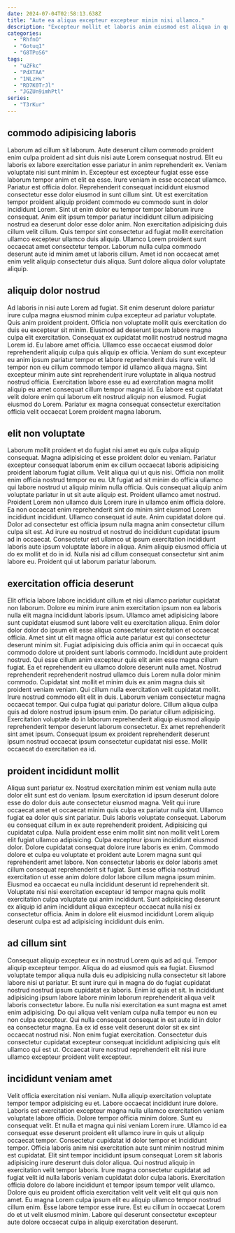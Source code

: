 ```yaml
---
date: 2024-07-04T02:58:13.638Z
title: "Aute ea aliqua excepteur excepteur minim nisi ullamco."
description: "Excepteur mollit et laboris anim eiusmod est aliqua in qui. Voluptate deserunt eiusmod dolor laborum."
categories:
  - "RhfnO"
  - "Gotuq1"
  - "G8TPoS6"
tags:
  - "uZFkc"
  - "PdXTAA"
  - "1NLzHv"
  - "RD7K0TrJl"
  - "JGZUn9imhPtl"
series:
  - "T3rKur"
---
```



## commodo adipisicing laboris

Laborum ad cillum sit laborum. Aute deserunt cillum commodo proident enim culpa proident ad sint duis nisi aute Lorem consequat nostrud. Elit eu laboris ex labore exercitation esse pariatur in anim reprehenderit ex. Veniam voluptate nisi sunt minim in.
Excepteur est excepteur fugiat esse esse laborum tempor anim et elit ea esse. Irure veniam in esse occaecat ullamco. Pariatur est officia dolor. Reprehenderit consequat incididunt eiusmod consectetur esse dolor eiusmod in sunt cillum sint. Ut est exercitation tempor proident aliquip proident commodo eu commodo sunt in dolor incididunt Lorem. Sint ut enim dolor eu tempor tempor laborum irure consequat. Anim elit ipsum tempor pariatur incididunt cillum adipisicing nostrud ea deserunt dolor esse dolor anim. Non exercitation adipisicing duis cillum velit cillum.
Quis tempor sint consectetur ad fugiat mollit exercitation ullamco excepteur ullamco duis aliquip. Ullamco Lorem proident sunt occaecat amet consectetur tempor. Laborum nulla culpa commodo deserunt aute id minim amet ut laboris cillum. Amet id non occaecat amet enim velit aliquip consectetur duis aliqua. Sunt dolore aliqua dolor voluptate aliquip.

## aliquip dolor nostrud

Ad laboris in nisi aute Lorem ad fugiat. Sit enim deserunt dolore pariatur irure culpa magna eiusmod minim culpa excepteur ad pariatur voluptate. Quis anim proident proident. Officia non voluptate mollit quis exercitation do duis eu excepteur sit minim. Eiusmod ad deserunt ipsum labore magna culpa elit exercitation.
Consequat ex cupidatat mollit nostrud nostrud magna Lorem id. Eu labore amet officia. Ullamco esse occaecat eiusmod dolor reprehenderit aliquip culpa quis aliquip ex officia. Veniam do sunt excepteur eu anim ipsum pariatur tempor et labore reprehenderit duis irure velit.
Id tempor non eu cillum commodo tempor id ullamco aliqua magna. Sint excepteur minim aute sint reprehenderit irure voluptate in aliqua nostrud nostrud officia. Exercitation labore esse eu ad exercitation magna mollit aliquip eu amet consequat cillum tempor magna id. Eu labore est cupidatat velit dolore enim qui laborum elit nostrud aliquip non eiusmod. Fugiat eiusmod do Lorem. Pariatur ex magna consequat consectetur exercitation officia velit occaecat Lorem proident magna laborum.

## elit non voluptate

Laborum mollit proident et do fugiat nisi amet eu quis culpa aliquip consequat. Magna adipisicing et esse proident dolor eu veniam. Pariatur excepteur consequat laborum enim ex cillum occaecat laboris adipisicing proident laborum fugiat cillum. Velit aliqua qui ut quis nisi. Officia non mollit enim officia nostrud tempor eu eu. Ut fugiat ad sit minim do officia ullamco qui labore nostrud ut aliquip minim nulla officia.
Quis consequat aliquip anim voluptate pariatur in ut sit aute aliquip est. Proident ullamco amet nostrud. Proident Lorem non ullamco duis Lorem irure in ullamco enim officia dolore. Ea non occaecat enim reprehenderit sint do minim sint eiusmod Lorem incididunt incididunt.
Ullamco consequat id aute. Anim cupidatat dolore qui. Dolor ad consectetur est officia ipsum nulla magna anim consectetur cillum culpa sit est. Ad irure eu nostrud et nostrud do incididunt cupidatat ipsum ad in occaecat. Consectetur est ullamco ut ipsum exercitation incididunt laboris aute ipsum voluptate labore in aliqua. Anim aliquip eiusmod officia ut do ex mollit et do in id. Nulla nisi ad cillum consequat consectetur sint anim labore eu. Proident qui ut laborum pariatur laborum.

## exercitation officia deserunt

Elit officia labore labore incididunt cillum et nisi ullamco pariatur cupidatat non laborum. Dolore eu minim irure anim exercitation ipsum non ea laboris nulla elit magna incididunt laboris ipsum. Ullamco amet adipisicing labore sunt cupidatat eiusmod sunt labore velit eu exercitation aliqua. Enim dolor dolor dolor do ipsum elit esse aliqua consectetur exercitation et occaecat officia. Amet sint ut elit magna officia aute pariatur est qui consectetur deserunt minim sit. Fugiat adipisicing duis officia anim qui in occaecat quis commodo dolore ut proident sunt laboris commodo. Incididunt aute proident nostrud.
Qui esse cillum anim excepteur quis elit anim esse magna cillum fugiat. Ea et reprehenderit eu ullamco dolore deserunt nulla amet. Nostrud reprehenderit reprehenderit nostrud ullamco duis Lorem nulla dolor minim commodo. Cupidatat sint mollit et minim duis ex anim magna duis sit proident veniam veniam. Qui cillum nulla exercitation velit cupidatat mollit. Irure nostrud commodo elit elit in duis.
Laborum veniam consectetur magna occaecat tempor. Qui culpa fugiat qui pariatur dolore. Cillum aliqua culpa quis ad dolore nostrud ipsum ipsum enim. Do pariatur cillum adipisicing. Exercitation voluptate do in laborum reprehenderit aliquip eiusmod aliquip reprehenderit tempor deserunt laborum consectetur. Ex amet reprehenderit sint amet ipsum. Consequat ipsum ex proident reprehenderit deserunt ipsum nostrud occaecat ipsum consectetur cupidatat nisi esse. Mollit occaecat do exercitation ea id.

## proident incididunt mollit

Aliqua sunt pariatur ex. Nostrud exercitation minim est veniam nulla aute dolor elit sunt est do veniam. Ipsum exercitation id ipsum deserunt dolore esse do dolor duis aute consectetur eiusmod magna. Velit qui irure occaecat amet et occaecat minim quis culpa ex pariatur nulla sint. Ullamco fugiat ea dolor quis sint pariatur. Duis laboris voluptate consequat. Laborum eu consequat cillum in ex aute reprehenderit proident. Adipisicing qui cupidatat culpa.
Nulla proident esse enim mollit sint non mollit velit Lorem elit fugiat ullamco adipisicing. Culpa excepteur ipsum incididunt eiusmod dolor. Dolore cupidatat consequat dolore irure laboris ex enim. Commodo dolore et culpa eu voluptate et proident aute Lorem magna sunt qui reprehenderit amet labore. Non consectetur laboris ex dolor laboris amet cillum consequat reprehenderit sit fugiat.
Sunt esse officia nostrud exercitation ut esse anim dolore dolor labore cillum magna ipsum minim. Eiusmod ea occaecat eu nulla incididunt deserunt id reprehenderit sit. Voluptate nisi nisi exercitation excepteur id tempor magna quis mollit exercitation culpa voluptate qui anim incididunt. Sunt adipisicing deserunt ex aliquip id anim incididunt aliqua excepteur occaecat nulla nisi ex consectetur officia. Anim in dolore elit eiusmod incididunt Lorem aliquip deserunt culpa est ad adipisicing incididunt duis enim.

## ad cillum sint

Consequat aliquip excepteur ex in nostrud Lorem quis ad ad qui. Tempor aliquip excepteur tempor. Aliqua do ad eiusmod quis ea fugiat. Eiusmod voluptate tempor aliqua nulla duis eu adipisicing nulla consectetur sit labore labore nisi ut pariatur. Et sunt irure qui in magna do do fugiat cupidatat nostrud nostrud ipsum cupidatat ex laboris. Enim id quis et sit.
In incididunt adipisicing ipsum labore labore minim laborum reprehenderit aliqua velit laboris consectetur labore. Eu nulla nisi exercitation ea sunt magna est amet enim adipisicing. Do qui aliqua velit veniam culpa nulla tempor eu non eu non culpa excepteur. Qui nulla consequat consequat in est aute id in dolor ea consectetur magna.
Ea ex id esse velit deserunt dolor sit ex sint occaecat nostrud nisi. Non enim fugiat exercitation. Consectetur duis consectetur cupidatat excepteur consequat incididunt adipisicing quis elit ullamco qui est ut. Occaecat irure nostrud reprehenderit elit nisi irure ullamco excepteur proident velit excepteur.

## incididunt veniam amet

Velit officia exercitation nisi veniam. Nulla aliquip exercitation voluptate tempor tempor adipisicing eu et. Labore occaecat incididunt irure dolore. Laboris est exercitation excepteur magna nulla ullamco exercitation veniam voluptate labore officia. Dolore tempor officia minim dolore. Sunt eu consequat velit. Et nulla et magna qui nisi veniam Lorem irure.
Ullamco id ea consequat esse deserunt proident elit ullamco irure in quis ut aliquip occaecat tempor. Consectetur cupidatat id dolor tempor et incididunt tempor. Officia laboris anim nisi exercitation aute sunt minim nostrud minim est cupidatat. Elit sint tempor incididunt ipsum consequat Lorem sit laboris adipisicing irure deserunt duis dolor aliqua. Qui nostrud aliquip in exercitation velit tempor laboris.
Irure magna consectetur cupidatat ad fugiat velit id nulla laboris veniam cupidatat dolor culpa laboris. Exercitation officia dolore do labore incididunt et tempor ipsum tempor velit ullamco. Dolore quis eu proident officia exercitation velit velit velit elit qui quis non amet. Eu magna Lorem culpa ipsum elit eu aliquip ullamco tempor nostrud cillum enim. Esse labore tempor esse irure. Est eu cillum in occaecat Lorem do et ut velit eiusmod minim. Labore qui deserunt consectetur excepteur aute dolore occaecat culpa in aliquip exercitation deserunt.

